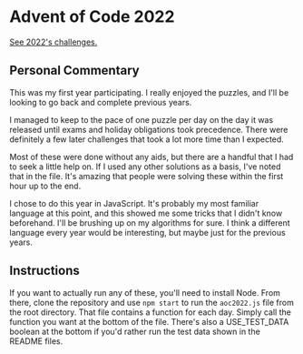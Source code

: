 # Advent of Code 2022

[See 2022's challenges.](https://adventofcode.com/2022)

## Personal Commentary

This was my first year participating. I really enjoyed the puzzles, and I'll be looking to go back and complete previous years.

I managed to keep to the pace of one puzzle per day on the day it was released until exams and holiday obligations took precedence. There were definitely a few later challenges that took a lot more time than I expected.

Most of these were done without any aids, but there are a handful that I had to seek a little help on. If I used any other solutions as a basis, I've noted that in the file. It's amazing that people were solving these within the first hour up to the end.

I chose to do this year in JavaScript. It's probably my most familiar language at this point, and this showed me some tricks that I didn't know beforehand. I'll be brushing up on my algorithms for sure. I think a different language every year would be interesting, but maybe just for the previous years.

## Instructions

If you want to actually run any of these, you'll need to install Node. From there, clone the repository and use `npm start` to run the `aoc2022.js` file from the root directory. That file contains a function for each day. Simply call the function you want at the bottom of the file. There's also a USE_TEST_DATA boolean at the bottom if you'd rather run the test data shown in the README files.
